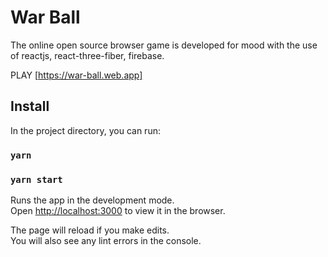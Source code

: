 # War Ball

The online open source browser game is developed for mood with the use of reactjs, react-three-fiber, firebase.

PLAY [https://war-ball.web.app]

## Install

In the project directory, you can run:
### `yarn`

### `yarn start`

Runs the app in the development mode.<br />
Open [http://localhost:3000](http://localhost:3000) to view it in the browser.

The page will reload if you make edits.<br />
You will also see any lint errors in the console.
